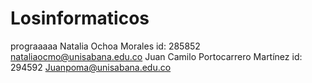 # Losinformaticos
prograaaaa
Natalia Ochoa Morales
id: 285852
nataliaocmo@unisabana.edu.co
Juan Camilo Portocarrero Martínez 
id: 294592
Juanpoma@unisabana.edu.co